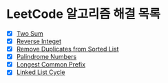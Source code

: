 # LeetCode 알고리즘 해결 목록



- [x] [Two Sum](https://leetcode.com/problems/two-sum/)
- [x] [Reverse Integet](https://leetcode.com/problems/reverse-integer/)
- [x] [Remove Duplicates from Sorted List](https://leetcode.com/problems/remove-duplicates-from-sorted-list/)
- [x] [Palindrome Numbers](https://leetcode.com/problems/palindrome-number/)
- [x] [Longest Common Prefix](https://leetcode.com/problems/longest-common-prefix/)
- [x] [Linked List Cycle](https://leetcode.com/problems/linked-list-cycle/)
